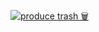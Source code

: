 [![produce trash 🗑️](https://github.com/dantecl/dummy/actions/workflows/trash.yml/badge.svg)](https://github.com/dantecl/dummy/actions/workflows/trash.yml)

